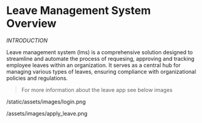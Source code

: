 # Leave Management System Overview #

*INTRODUCTION*

Leave management system (lms) is a comprehensive solution designed to streamline and automate the process of requesing, approving and tracking employee leaves within an organization.
It serves as a central hub for managing various types of leaves, ensuring compliance with organizational policies and regulations.

> For more information about the leave app see below images

/static/assets/images/login.png

/assets/images/apply_leave.png

